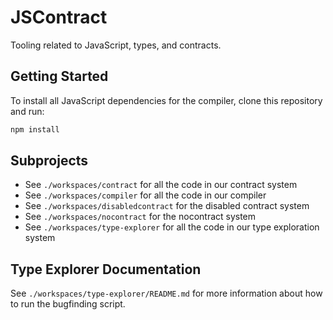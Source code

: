 # JSContract
Tooling related to JavaScript, types, and contracts.

## Getting Started
To install all JavaScript dependencies for the compiler, clone this repository and run:

```sh
npm install
```

## Subprojects
- See `./workspaces/contract` for all the code in our contract system
- See `./workspaces/compiler` for all the code in our compiler
- See `./workspaces/disabledcontract` for the disabled contract system
- See `./workspaces/nocontract` for the nocontract system
- See `./workspaces/type-explorer` for all the code in our type exploration system

## Type Explorer Documentation
See `./workspaces/type-explorer/README.md` for more information about how to run the bugfinding script.
